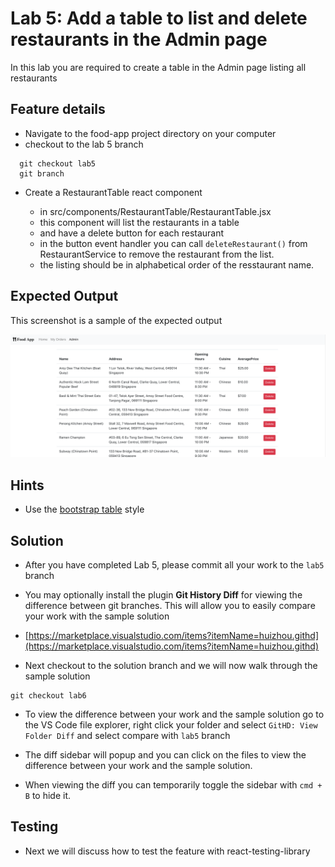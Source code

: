 # Lab 5: Add a table to list and delete restaurants in the Admin page

In this lab you are required to create a table in the Admin page listing all restaurants

## Feature details

- Navigate to the food-app project directory on your computer
- checkout to the lab 5 branch

```
  git checkout lab5
  git branch
```

- Create a RestaurantTable react component

  - in src/components/RestaurantTable/RestaurantTable.jsx
  - this component will list the restaurants in a table
  - and have a delete button for each restaurant
  - in the button event handler you can call `deleteRestaurant()` from RestaurantService to remove the restaurant from the list.
  - the listing should be in alphabetical order of the resstaurant name.

## Expected Output

This screenshot is a sample of the expected output

![Restaurant table in the admin page](../../../.gitbook/assets/front-end-web-development/react/food-app-labs/lab5-output-1.png)

## Hints

- Use the [bootstrap table](https://getbootstrap.com/docs/4.1/content/tables/#examples) style

## Solution

- After you have completed Lab 5, please commit all your work to the `lab5` branch

- You may optionally install the plugin **Git History Diff** for viewing the difference between git branches. This will allow you to easily compare your work with the sample solution

- [https://marketplace.visualstudio.com/items?itemName=huizhou.githd](https://marketplace.visualstudio.com/items?itemName=huizhou.githd)

- Next checkout to the solution branch and we will now walk through the sample solution

```text
git checkout lab6
```

- To view the difference between your work and the sample solution go to the VS Code file explorer, right click your folder and select `GitHD: View Folder Diff` and select compare with `lab5` branch

- The diff sidebar will popup and you can click on the files to view the difference between your work and the sample solution.

- When viewing the diff you can temporarily toggle the sidebar with `cmd + B` to hide it.

## Testing

- Next we will discuss how to test the feature with react-testing-library
